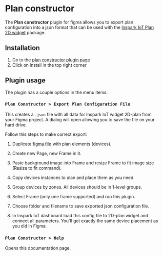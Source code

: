 # Plan constructor

The **Plan constructor** plugin for figma allows you to export plan configuration into a json format that can be used with the [Inspark IoT Plan 2D widget](https://inspark.ru) package.

## Installation

1. Go to the [plan constructor plugin page](https://www.figma.com/community/plugin/954376915966420214/Plan-Constructor)
2. Click on install in the top right corner

## Plugin usage

The plugin has a couple options in the menu items:

### `Plan Constructor > Export Plan Configuration File`

This creates a `.json` file with all data for Inspark IoT widget 2D-plan from your Figma project. A dialog will open allowing you to save the file on your hard drive.

Follow this steps to make correct export:

1. Duplicate [figma file](https://www.figma.com/file/DWVbpDvW8CbiYUS1mCuCep/plan-2d-constructor) with plan elements (devices).

2. Create new Page, new Frame in it.

3. Paste background image into Frame and resize Frame to fit image size (Resize to fit command).

4. Copy devices instances to plan and place them as you need.

5. Group devices by zones. All devices should be in 1-level groups.

6. Select Frame (only one frame supported) and run this plugin.

7. Choose folder and filename to save exported json configuration file.

8. In Inspark IoT dashboard load this config file to 2D-plan widget and connect all parameters. You`ll get exactly the same device placement as you did in Figma.

### `Plan Constructor > Help`

Opens this documentation page.
